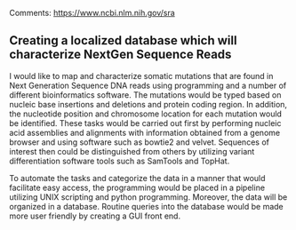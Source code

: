 Comments:
https://www.ncbi.nlm.nih.gov/sra

## Creating a localized database which will characterize NextGen Sequence Reads

I would like to map and characterize somatic mutations that are found in Next Generation Sequence DNA reads using programming and a number of different bioinformatics software.  The mutations would be typed based on nucleic base insertions and deletions and protein coding region.  In addition, the nucleotide position and chromosome location for each mutation would be identified.  These tasks would be carried out first by performing nucleic acid assemblies and alignments with information obtained from a genome browser and using software such as bowtie2 and velvet.  Sequences of interest then could be distinguished from others by utilizing variant differentiation software tools such as SamTools and TopHat. 

To automate the tasks and categorize the data in a manner that would facilitate easy access, the programming would be placed in a pipeline utilizing UNIX scripting and python programming.  Moreover, the data will be organized in a database.  Routine queries into the database would be made more user friendly by creating a GUI front end.
